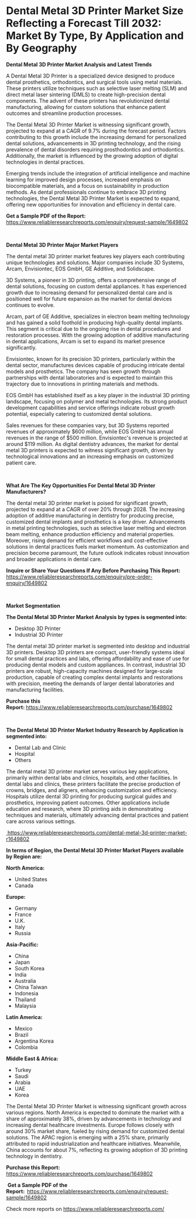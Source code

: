 <p><h1>Dental Metal 3D Printer Market Size Reflecting a Forecast Till 2032: Market By Type, By Application and By Geography</h1></p><p><strong>Dental Metal 3D Printer Market Analysis and Latest Trends</strong></p>
<p><p>A Dental Metal 3D Printer is a specialized device designed to produce dental prosthetics, orthodontics, and surgical tools using metal materials. These printers utilize techniques such as selective laser melting (SLM) and direct metal laser sintering (DMLS) to create high-precision dental components. The advent of these printers has revolutionized dental manufacturing, allowing for custom solutions that enhance patient outcomes and streamline production processes.</p><p>The Dental Metal 3D Printer Market is witnessing significant growth, projected to expand at a CAGR of 9.7% during the forecast period. Factors contributing to this growth include the increasing demand for personalized dental solutions, advancements in 3D printing technology, and the rising prevalence of dental disorders requiring prosthodontics and orthodontics. Additionally, the market is influenced by the growing adoption of digital technologies in dental practices. </p><p>Emerging trends include the integration of artificial intelligence and machine learning for improved design processes, increased emphasis on biocompatible materials, and a focus on sustainability in production methods. As dental professionals continue to embrace 3D printing technologies, the Dental Metal 3D Printer Market is expected to expand, offering new opportunities for innovation and efficiency in dental care.</p></p>
<p><strong>Get a Sample PDF of the Report:&nbsp;</strong> <a href="https://www.reliableresearchreports.com/enquiry/request-sample/1649802?utm_campaign=2222&utm_medium=2&utm_source=Github&utm_content=ia&utm_term=18022025&utm_id=dental-metal-3d-printer">https://www.reliableresearchreports.com/enquiry/request-sample/1649802</a></p>
<p>&nbsp;</p>
<p><strong>Dental Metal 3D Printer Major Market Players</strong></p>
<p><p>The dental metal 3D printer market features key players each contributing unique technologies and solutions. Major companies include 3D Systems, Arcam, Envisiontec, EOS GmbH, GE Additive, and Solidscape. </p><p>3D Systems, a pioneer in 3D printing, offers a comprehensive range of dental solutions, focusing on custom dental appliances. It has experienced growth due to increasing demand for personalized dental care and is positioned well for future expansion as the market for dental devices continues to evolve.</p><p>Arcam, part of GE Additive, specializes in electron beam melting technology and has gained a solid foothold in producing high-quality dental implants. This segment is critical due to the ongoing rise in dental procedures and restoration processes. With the growing adoption of additive manufacturing in dental applications, Arcam is set to expand its market presence significantly.</p><p>Envisiontec, known for its precision 3D printers, particularly within the dental sector, manufactures devices capable of producing intricate dental models and prosthetics. The company has seen growth through partnerships with dental laboratories and is expected to maintain this trajectory due to innovations in printing materials and methods.</p><p>EOS GmbH has established itself as a key player in the industrial 3D printing landscape, focusing on polymer and metal technologies. Its strong product development capabilities and service offerings indicate robust growth potential, especially catering to customized dental solutions.</p><p>Sales revenues for these companies vary, but 3D Systems reported revenues of approximately $600 million, while EOS GmbH has annual revenues in the range of $500 million. Envisiontec's revenue is projected at around $119 million. As digital dentistry advances, the market for dental metal 3D printers is expected to witness significant growth, driven by technological innovations and an increasing emphasis on customized patient care.</p></p>
<p>&nbsp;</p>
<p><strong>What Are The Key Opportunities For Dental Metal 3D Printer Manufacturers?</strong></p>
<p><p>The dental metal 3D printer market is poised for significant growth, projected to expand at a CAGR of over 20% through 2028. The increasing adoption of additive manufacturing in dentistry for producing precise, customized dental implants and prosthetics is a key driver. Advancements in metal printing technologies, such as selective laser melting and electron beam melting, enhance production efficiency and material properties. Moreover, rising demand for efficient workflows and cost-effective solutions in dental practices fuels market momentum. As customization and precision become paramount, the future outlook indicates robust innovation and broader applications in dental care.</p></p>
<p><strong>Inquire or Share Your Questions If Any Before Purchasing This Report:</strong> <a href="https://www.reliableresearchreports.com/enquiry/pre-order-enquiry/1649802?utm_campaign=2222&utm_medium=2&utm_source=Github&utm_content=ia&utm_term=18022025&utm_id=dental-metal-3d-printer">https://www.reliableresearchreports.com/enquiry/pre-order-enquiry/1649802</a></p>
<p>&nbsp;</p>
<p><strong>Market Segmentation</strong></p>
<p><strong>The Dental Metal 3D Printer Market Analysis by types is segmented into:</strong></p>
<p><ul><li>Desktop 3D Printer</li><li>Industrial 3D Printer</li></ul></p>
<p><p>The dental metal 3D printer market is segmented into desktop and industrial 3D printers. Desktop 3D printers are compact, user-friendly systems ideal for small dental practices and labs, offering affordability and ease of use for producing dental models and custom appliances. In contrast, industrial 3D printers are robust, high-capacity machines designed for large-scale production, capable of creating complex dental implants and restorations with precision, meeting the demands of larger dental laboratories and manufacturing facilities.</p></p>
<p><strong>Purchase this Report:&nbsp;</strong><a href="https://www.reliableresearchreports.com/purchase/1649802?utm_campaign=2222&utm_medium=2&utm_source=Github&utm_content=ia&utm_term=18022025&utm_id=dental-metal-3d-printer">https://www.reliableresearchreports.com/purchase/1649802</a></p>
<p>&nbsp;</p>
<p><strong>The Dental Metal 3D Printer Market Industry Research by Application is segmented into:</strong></p>
<p><ul><li>Dental Lab and Clinic</li><li>Hospital</li><li>Others</li></ul></p>
<p><p>The dental metal 3D printer market serves various key applications, primarily within dental labs and clinics, hospitals, and other facilities. In dental labs and clinics, these printers facilitate the precise production of crowns, bridges, and aligners, enhancing customization and efficiency. Hospitals utilize dental 3D printing for producing surgical guides and prosthetics, improving patient outcomes. Other applications include education and research, where 3D printing aids in demonstrating techniques and materials, ultimately advancing dental practices and patient care across various settings.</p></p>
<p><a href="https://www.reliableresearchreports.com/dental-metal-3d-printer-market-r1649802?utm_campaign=2222&utm_medium=2&utm_source=Github&utm_content=ia&utm_term=18022025&utm_id=dental-metal-3d-printer">&nbsp;https://www.reliableresearchreports.com/dental-metal-3d-printer-market-r1649802</a></p>
<p><strong>In terms of Region, the Dental Metal 3D Printer Market Players available by Region are:</strong></p>
<p>
    <p> <strong> North America: </strong>
        <ul>
            <li>United States</li>
            <li>Canada</li>
        </ul>
        </p> 
    <p> <strong> Europe: </strong>
        <ul>
            <li>Germany</li>
            <li>France</li>
            <li>U.K.</li>
            <li>Italy</li>
            <li>Russia</li>
        </ul>
        </p> 
    <p> <strong> Asia-Pacific: </strong>
        <ul>
            <li>China</li>
            <li>Japan</li>
            <li>South Korea</li>
            <li>India</li>
            <li>Australia</li>
            <li>China Taiwan</li>
            <li>Indonesia</li>
            <li>Thailand</li>
            <li>Malaysia</li>
        </ul>
        </p> 
    <p> <strong> Latin America: </strong>
        <ul>
            <li>Mexico</li>
            <li>Brazil</li>
            <li>Argentina Korea</li>
            <li>Colombia</li>
        </ul>
        </p> 
    <p> <strong> Middle East & Africa: </strong>
        <ul>
            <li>Turkey</li>
            <li>Saudi</li>
            <li>Arabia</li>
            <li>UAE</li>
            <li>Korea</li>
        </ul>
    </p>
    </p>
<p><p>The Dental Metal 3D Printer Market is witnessing significant growth across various regions. North America is expected to dominate the market with a share of approximately 38%, driven by advancements in technology and increasing dental healthcare investments. Europe follows closely with around 30% market share, fueled by rising demand for customized dental solutions. The APAC region is emerging with a 25% share, primarily attributed to rapid industrialization and healthcare initiatives. Meanwhile, China accounts for about 7%, reflecting its growing adoption of 3D printing technology in dentistry.</p></p>
<p><strong>Purchase this Report: </strong><a href="https://www.reliableresearchreports.com/purchase/1649802?utm_campaign=2222&utm_medium=2&utm_source=Github&utm_content=ia&utm_term=18022025&utm_id=dental-metal-3d-printer">https://www.reliableresearchreports.com/purchase/1649802</a></p>
<p>&nbsp;<strong>Get a Sample PDF of the Report:&nbsp;&nbsp;</strong><a href="https://www.reliableresearchreports.com/enquiry/request-sample/1649802?utm_campaign=2222&utm_medium=2&utm_source=Github&utm_content=ia&utm_term=18022025&utm_id=dental-metal-3d-printer">https://www.reliableresearchreports.com/enquiry/request-sample/1649802</a></p>
<p><strong></strong></p>
<p>Check more reports on <a href="https://www.reliableresearchreports.com/?utm_campaign=2222&utm_medium=2&utm_source=Github&utm_content=ia&utm_term=18022025&utm_id=dental-metal-3d-printer">https://www.reliableresearchreports.com/</a></p>